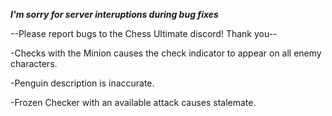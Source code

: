 ***I'm sorry for server interuptions during bug fixes***

--Please report bugs to the Chess Ultimate discord! Thank you--

-Checks with the Minion causes the check indicator to appear on all enemy characters.

-Penguin description is inaccurate.

-Frozen Checker with an available attack causes stalemate.
